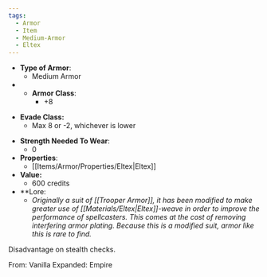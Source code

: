 ```yaml
---
tags:
  - Armor
  - Item
  - Medium-Armor
  - Eltex
---
```

- __Type of Armor__:
	* Medium Armor
- * __Armor Class__:
	* +8
* __Evade Class:__
	* Max 8 or -2, whichever is lower
- __Strength Needed To Wear__:
	* 0
- __Properties__:
	* [[Items/Armor/Properties/Eltex|Eltex]]
- **Value:**
	- 600 credits
- **Lore:
	- *Originally a suit of [[Trooper Armor]], it has been modified to make greater use of [[Materials/Eltex|Eltex]]-weave in order to improve the performance of spellcasters. This comes at the cost of removing interfering armor plating. Because this is a modified suit, armor like this is rare to find.*

Disadvantage on stealth checks.

From: Vanilla Expanded: Empire